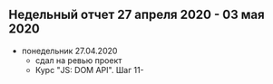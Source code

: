 ## Недельный отчет 27 апреля 2020 - 03 мая 2020
* понедельник 27.04.2020
  * сдал на ревью проект
  * Курс "JS: DOM API". Шаг 11-

